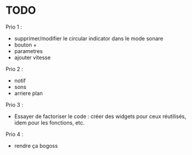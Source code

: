 # TODO

Prio 1 :

- supprimer/modifier le circular indicator dans le mode sonare
- bouton +
- parametres
- ajouter vitesse

Prio 2 :

- notif
- sons
- arriere plan

Prio 3 :

- Essayer de factoriser le code : créer des widgets pour ceux réutilisés, idem pour les fonctions, etc.

Prio 4 :

- rendre ça bogoss
